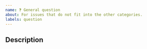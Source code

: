 ```yaml
---
name: ❓ General question
about: For issues that do not fit into the other categories.
labels: question
---
```


<!--
Thank you for taking the time to ask a question about the project. Please fill
out the following template to help us understand your question.
-->

## Description

<!--
A clear and concise description of what you are asking about.
-->
